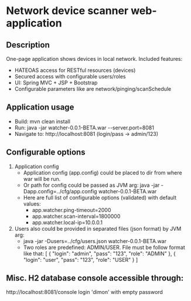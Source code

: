 # Network device scanner web-application

## Description
One-page application shows devices in local network.
Included features:
 - HATEOAS access for RESTful resources (devices)
 - Secured access with configurable users/roles
 - UI: Spring MVC + JSP + Bootstrap
 - Configurable parameters like are network/pinging/scanSchedule
 
## Application usage
 * Build: mvn clean install
 * Run: java -jar watcher-0.0.1-BETA.war --server.port=8081
 * Navigate to: http://localhost:8081 (login/pass -> admin/123)
   
## Configurable options
1. Application config
   - Application config (app.config) could be placed to dir from where war will be run.
   - Or path for config could be passed as JVM arg:
     java -jar -Dapp.config=../cfg/app.config watcher-0.0.1-BETA.war
   - Here are full list of configurable options (validated) with default values:
     * app.watcher.ping-timeout=2000
     * app.watcher.scan-interval=1800000
     * app.watcher.local-ip=10.0.0.1
2. Users also could be provided in separated files (json format) by JVM arg:
   * java -jar -Dusers=../cfg/users.json watcher-0.0.1-BETA.war
   * Two roles are predefined: ADMIN/USER. File must be follow format like that:
   [
     {
       "login": "admin",
       "pass": "123",
       "role": "ADMIN"
     },
     {
       "login": "user",
       "pass": "123",
       "role": "USER"
     }
   ]
## Misc. H2 database console accessible through:
   http://localhost:8081/console
   login 'dimon' with empty password